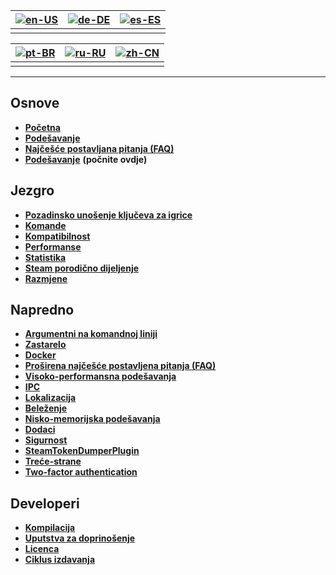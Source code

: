 | [![en-US](https://raw.githubusercontent.com/hjnilsson/country-flags/master/png100px/us.png)](https://github.com/JustArchiNET/ArchiSteamFarm/wiki/Home) | [![de-DE](https://raw.githubusercontent.com/hjnilsson/country-flags/master/png100px/de.png)](https://github.com/JustArchiNET/ArchiSteamFarm/wiki/Home-de-DE) | [![es-ES](https://raw.githubusercontent.com/hjnilsson/country-flags/master/png100px/es.png)](https://github.com/JustArchiNET/ArchiSteamFarm/wiki/Home-es-ES) |
| ------------------------------------------------------------------------------------------------------------------------------------------------------ | ------------------------------------------------------------------------------------------------------------------------------------------------------------ | ------------------------------------------------------------------------------------------------------------------------------------------------------------ |
|                                                                                                                                                        |                                                                                                                                                              |                                                                                                                                                              |

| [![pt-BR](https://raw.githubusercontent.com/hjnilsson/country-flags/master/png100px/br.png)](https://github.com/JustArchiNET/ArchiSteamFarm/wiki/Home-pt-BR) | [![ru-RU](https://raw.githubusercontent.com/hjnilsson/country-flags/master/png100px/ru.png)](https://github.com/JustArchiNET/ArchiSteamFarm/wiki/Home-ru-RU) | [![zh-CN](https://raw.githubusercontent.com/hjnilsson/country-flags/master/png100px/cn.png)](https://github.com/JustArchiNET/ArchiSteamFarm/wiki/Home-zh-CN) |
| ------------------------------------------------------------------------------------------------------------------------------------------------------------ | ------------------------------------------------------------------------------------------------------------------------------------------------------------ | ------------------------------------------------------------------------------------------------------------------------------------------------------------ |
|                                                                                                                                                              |                                                                                                                                                              |                                                                                                                                                              |

* * *

## Osnove

* **[Početna](https://github.com/JustArchiNET/ArchiSteamFarm/wiki/Home)**
* **[Podešavanje](https://github.com/JustArchiNET/ArchiSteamFarm/wiki/Configuration)**
* **[Najčešće postavljana pitanja (FAQ)](https://github.com/JustArchiNET/ArchiSteamFarm/wiki/FAQ)**
* **[Podešavanje](https://github.com/JustArchiNET/ArchiSteamFarm/wiki/Setting-up)** **(počnite ovdje)**

## Jezgro

* **[Pozadinsko unošenje ključeva za igrice](https://github.com/JustArchiNET/ArchiSteamFarm/wiki/Background-games-redeemer)**
* **[Komande](https://github.com/JustArchiNET/ArchiSteamFarm/wiki/Commands)**
* **[Kompatibilnost](https://github.com/JustArchiNET/ArchiSteamFarm/wiki/Compatibility)**
* **[Performanse](https://github.com/JustArchiNET/ArchiSteamFarm/wiki/Performance)**
* **[Statistika](https://github.com/JustArchiNET/ArchiSteamFarm/wiki/Statistics)**
* **[Steam porodično dijeljenje](https://github.com/JustArchiNET/ArchiSteamFarm/wiki/Steam-Family-Sharing)**
* **[Razmjene](https://github.com/JustArchiNET/ArchiSteamFarm/wiki/Trading)**

## Napredno

* **[Argumentni na komandnoj liniji](https://github.com/JustArchiNET/ArchiSteamFarm/wiki/Command-line-arguments)**
* **[Zastarelo](https://github.com/JustArchiNET/ArchiSteamFarm/wiki/Deprecation)**
* **[Docker](https://github.com/JustArchiNET/ArchiSteamFarm/wiki/Docker)**
* **[Proširena najčešće postavljena pitanja (FAQ)](https://github.com/JustArchiNET/ArchiSteamFarm/wiki/Extended-FAQ)**
* **[Visoko-performansna podešavanja](https://github.com/JustArchiNET/ArchiSteamFarm/wiki/High-performance-setup)**
* **[IPC](https://github.com/JustArchiNET/ArchiSteamFarm/wiki/IPC)**
* **[Lokalizacija](https://github.com/JustArchiNET/ArchiSteamFarm/wiki/Localization)**
* **[Beleženje](https://github.com/JustArchiNET/ArchiSteamFarm/wiki/Logging)**
* **[Nisko-memorijska podešavanja](https://github.com/JustArchiNET/ArchiSteamFarm/wiki/Low-memory-setup)**
* **[Dodaci](https://github.com/JustArchiNET/ArchiSteamFarm/wiki/Plugins)**
* **[Sigurnost](https://github.com/JustArchiNET/ArchiSteamFarm/wiki/Security)**
* **[SteamTokenDumperPlugin](https://github.com/JustArchiNET/ArchiSteamFarm/wiki/SteamTokenDumperPlugin)**
* **[Treće-strane](https://github.com/JustArchiNET/ArchiSteamFarm/wiki/Third-party)**
* **[Two-factor authentication](https://github.com/JustArchiNET/ArchiSteamFarm/wiki/Two-factor-authentication)**

## Developeri

* **[Kompilacija](https://github.com/JustArchiNET/ArchiSteamFarm/wiki/Compilation)**
* **[Uputstva za doprinošenje](https://github.com/JustArchiNET/ArchiSteamFarm/blob/master/.github/CONTRIBUTING.md)**
* **[Licenca](https://github.com/JustArchiNET/ArchiSteamFarm/wiki/License)**
* **[Ciklus izdavanja](https://github.com/JustArchiNET/ArchiSteamFarm/wiki/Release-cycle)**